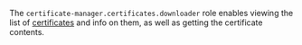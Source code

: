 The `certificate-manager.certificates.downloader` role enables viewing the list of [certificates](../../../certificate-manager/concepts/index.md#types) and info on them, as well as getting the certificate contents.
